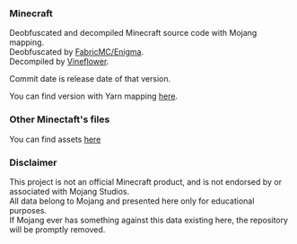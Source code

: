 ### Minecraft
Deobfuscated and decompiled Minecraft source code with Mojang mapping.  
Deobfuscated by [FabricMC/Enigma](https://github.com/FabricMC/Enigma).  
Decompiled by [Vineflower](https://github.com/Vineflower/vineflower).  

Commit date is release date of that version.

You can find version with Yarn mapping [here](https://github.com/NikitaCartes-archive/MinecraftDeobfuscated-Yarn).

### Other Minectaft's files
You can find assets [here](https://github.com/misode/mcmeta/tree/main)

### Disclaimer
This project is not an official Minecraft product, and is not endorsed by or associated with Mojang Studios.  
All data belong to Mojang and presented here only for educational purposes.  
If Mojang ever has something against this data existing here, the repository will be promptly removed.

